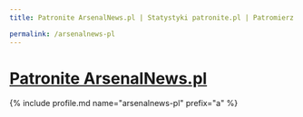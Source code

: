 ```yaml
---
title: Patronite ArsenalNews.pl | Statystyki patronite.pl | Patromierz

permalink: /arsenalnews-pl
---
```


# [Patronite ArsenalNews.pl](https://patronite.pl/arsenalnews-pl)

{% include profile.md name="arsenalnews-pl" prefix="a" %}
